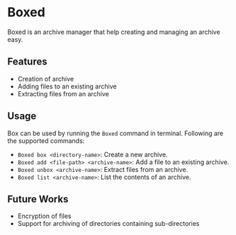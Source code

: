 # Boxed

Boxed is an archive manager that help creating and managing an archive easy.

## Features

- Creation of archive
- Adding files to an existing archive
- Extracting files from an archive

## Usage

Box can be used by running the `Boxed` command in terminal. 
Following are the supported commands:

- `Boxed box <directory-name>`: Create a new archive.
- `Boxed add <file-path> <archive-name>`: Add a file to an existing archive.
- `Boxed unbox <archive-name>`: Extract files from an archive.
- `Boxed list <archive-name>`: List the contents of an archive.

## Future Works
- Encryption of files
- Support for archiving of directories containing sub-directories
